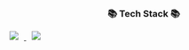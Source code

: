 <h3 align="center">📚 Tech Stack 📚</h3>


   
<a href="https://www.python.org/">
    <img 
        src="http://img.shields.io/badge/-Python-3776AB?style=flate&logo=Python&link=python.org"
        style="height : auto; margin-left : 10px; margin-right : 10px;"/>

<a href="https://instagram.com/alpox.dev">
    <img 
        src="http://img.shields.io/badge/-Instagram-black?style=flat&logo=Instagram&link=https://instagram.com/alpox.dev/"
        style="height : auto; margin-left : 10px; margin-right : 10px;"/>
